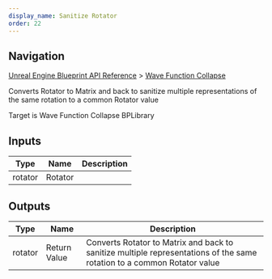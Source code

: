 ```yaml
---
display_name: Sanitize Rotator
order: 22
---
```

## Navigation

[Unreal Engine Blueprint API Reference](https://dev.epicgames.com/documentation/en-us/unreal-engine/BlueprintAPI) > [Wave Function Collapse](https://dev.epicgames.com/documentation/en-us/unreal-engine/BlueprintAPI/WaveFunctionCollapse)

Converts Rotator to Matrix and back to sanitize multiple representations of the same rotation to a common Rotator value

Target is Wave Function Collapse BPLibrary

## Inputs

| Type | Name | Description |
| --- | --- | --- |
| rotator | Rotator |  |

## Outputs

| Type | Name | Description |
| --- | --- | --- |
| rotator | Return Value | Converts Rotator to Matrix and back to sanitize multiple representations of the same rotation to a common Rotator value |
